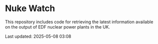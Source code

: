 # Nuke Watch

This repository includes code for retrieving the latest information available on the output of EDF nuclear power plants in the UK.

Last updated: 2025-05-08 03:08